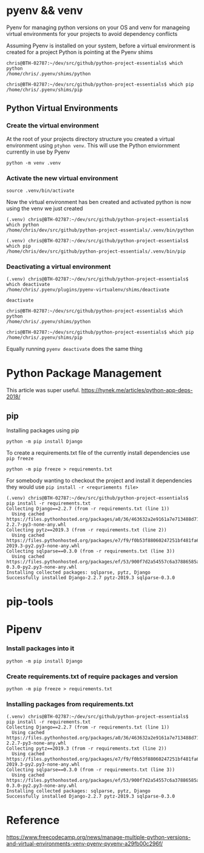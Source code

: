 # pyenv && venv

Pyenv for managing python versions on your OS and venv for manageing virtual environments for your projects to avoid dependency conflicts

Assuming Pyenv is installed on your system, before a virtual environment is created for a project Python is pointing at the Pyenv shims 

```shell script
chris@BTH-02787:~/dev/src/github/python-project-essentials$ which python
/home/chris/.pyenv/shims/python

chris@BTH-02787:~/dev/src/github/python-project-essentials$ which pip
/home/chris/.pyenv/shims/pip
```

## Python Virtual Environments

### Create the virtual environment

At the root of your projects directory structure you created a virtual environment using ```ptyhon venv```.  This will use the Python enviornment
currently in use by Pyenv

```shell script
python -m venv .venv
```

### Activate the new virtual environment

```shell script
source .venv/bin/activate
```

Now the virtual environment has ben created and activated python is now using the venv we just created

```shell script
(.venv) chris@BTH-02787:~/dev/src/github/python-project-essentials$ which python
/home/chris/dev/src/github/python-project-essentials/.venv/bin/python

(.venv) chris@BTH-02787:~/dev/src/github/python-project-essentials$ which pip
/home/chris/dev/src/github/python-project-essentials/.venv/bin/pip
```

### Deactivating a virtual environment

```shell script
(.venv) chris@BTH-02787:~/dev/src/github/python-project-essentials$ which deactivate
/home/chris/.pyenv/plugins/pyenv-virtualenv/shims/deactivate
```

```shell script
deactivate
```

```shell script
chris@BTH-02787:~/dev/src/github/python-project-essentials$ which python
/home/chris/.pyenv/shims/python

chris@BTH-02787:~/dev/src/github/python-project-essentials$ which pip
/home/chris/.pyenv/shims/pip

```

Equally running ```pyenv deactivate``` does the same thing

# Python Package Management

This article was super useful.  https://hynek.me/articles/python-app-deps-2018/

## pip

Installing packages using pip

```shell script
python -m pip install Django
```

To create a requirements.txt file of the currently install dependencies use ```pip freeze```

```shell script
python -m pip freeze > requirements.txt
```

For somebody wanting to checkout the project and install it dependencies they would use ```pip install -r <requriements file>```

```shell script
(.venv) chris@BTH-02787:~/dev/src/github/python-project-essentials$ pip install -r requirements.txt
Collecting Django==2.2.7 (from -r requirements.txt (line 1))
  Using cached https://files.pythonhosted.org/packages/a0/36/463632a2e9161a7e713488d719a280e8cb0c7e3a66ed32a32e801891caae/Django-2.2.7-py3-none-any.whl
Collecting pytz==2019.3 (from -r requirements.txt (line 2))
  Using cached https://files.pythonhosted.org/packages/e7/f9/f0b53f88060247251bf481fa6ea62cd0d25bf1b11a87888e53ce5b7c8ad2/pytz-2019.3-py2.py3-none-any.whl
Collecting sqlparse==0.3.0 (from -r requirements.txt (line 3))
  Using cached https://files.pythonhosted.org/packages/ef/53/900f7d2a54557c6a37886585a91336520e5539e3ae2423ff1102daf4f3a7/sqlparse-0.3.0-py2.py3-none-any.whl
Installing collected packages: sqlparse, pytz, Django
Successfully installed Django-2.2.7 pytz-2019.3 sqlparse-0.3.0
```

# pip-tools



# Pipenv



### Install packages into it
```shell script
python -m pip install Django
```

### Create requirements.txt of require packages and version
```shell script
python -m pip freeze > requirements.txt
```

### Installing packages from requirements.txt

```shell script
(.venv) chris@BTH-02787:~/dev/src/github/python-project-essentials$ pip install -r requirements.txt
Collecting Django==2.2.7 (from -r requirements.txt (line 1))
  Using cached https://files.pythonhosted.org/packages/a0/36/463632a2e9161a7e713488d719a280e8cb0c7e3a66ed32a32e801891caae/Django-2.2.7-py3-none-any.whl
Collecting pytz==2019.3 (from -r requirements.txt (line 2))
  Using cached https://files.pythonhosted.org/packages/e7/f9/f0b53f88060247251bf481fa6ea62cd0d25bf1b11a87888e53ce5b7c8ad2/pytz-2019.3-py2.py3-none-any.whl
Collecting sqlparse==0.3.0 (from -r requirements.txt (line 3))
  Using cached https://files.pythonhosted.org/packages/ef/53/900f7d2a54557c6a37886585a91336520e5539e3ae2423ff1102daf4f3a7/sqlparse-0.3.0-py2.py3-none-any.whl
Installing collected packages: sqlparse, pytz, Django
Successfully installed Django-2.2.7 pytz-2019.3 sqlparse-0.3.0
```

# Reference

https://www.freecodecamp.org/news/manage-multiple-python-versions-and-virtual-environments-venv-pyenv-pyvenv-a29fb00c296f/